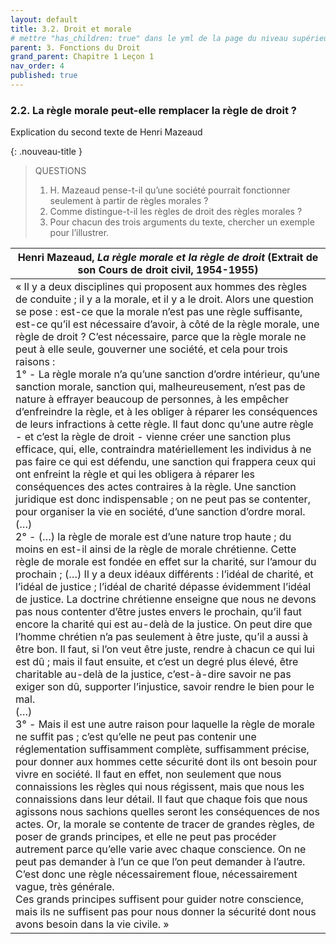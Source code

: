 ```yaml
---
layout: default
title: 3.2. Droit et morale
# mettre "has_children: true" dans le yml de la page du niveau supérieur
parent: 3. Fonctions du Droit
grand_parent: Chapitre 1 Leçon 1
nav_order: 4
published: true
---
```

### 2.2. La règle morale peut-elle remplacer la règle de droit ?
Explication du second texte de Henri Mazeaud

{: .nouveau-title }
> QUESTIONS
>
> 1. H. Mazeaud pense-t-il qu’une société pourrait fonctionner seulement à partir de règles morales ?   
> 2. Comme distingue-t-il les règles de droit des règles morales ?  
> 3. Pour chacun des trois arguments du texte, chercher un exemple pour l’illustrer.

| Henri Mazeaud, *La règle morale et la règle de droit* (Extrait de son Cours de droit civil, 1954-1955)  |
| ------------------------------------------------------------ |
| « Il y a deux disciplines qui proposent aux hommes des règles de conduite ; il y a la morale, et il y a le droit. Alors une question se pose : est-ce que la morale n’est pas une règle suffisante, est-ce qu’il est nécessaire d’avoir, à côté de la règle morale, une règle de droit ? C’est nécessaire, parce que la règle morale ne peut à elle seule, gouverner une société, et cela pour trois raisons : <br> 1° - La règle morale n’a qu’une sanction d’ordre intérieur, qu’une sanction morale, sanction qui, malheureusement, n’est pas de nature à effrayer beaucoup de personnes, à les empêcher d’enfreindre la règle, et à les obliger à réparer les conséquences de leurs infractions à cette règle. Il faut donc qu’une autre règle - et c’est la règle de droit - vienne créer une sanction plus efficace, qui, elle, contraindra matériellement les individus à ne pas faire ce qui est défendu, une sanction qui frappera ceux qui ont enfreint la règle et qui les obligera à réparer les conséquences des actes contraires à la règle. Une sanction juridique est donc indispensable ; on ne peut pas se contenter, pour organiser la vie en société, d’une sanction d’ordre moral.  <br> (…)  <br> 2° - (…) la règle de morale est d’une nature trop haute ; du moins en est-il ainsi de la règle de morale chrétienne. Cette règle de morale est fondée en effet sur la charité, sur l’amour du prochain ; (…)  Il y a deux idéaux différents : l’idéal de charité, et l’idéal de justice ; l’idéal de charité dépasse évidemment l’idéal de justice. La doctrine chrétienne enseigne que nous ne devons pas nous contenter d’être justes envers le prochain, qu’il faut encore la charité qui est au-delà de la justice. On peut dire que l’homme chrétien n’a pas seulement à être juste, qu’il a aussi à être bon. Il faut, si l’on veut être juste, rendre à chacun ce qui lui est dû ; mais il faut ensuite, et c’est un degré plus élevé, être charitable au-delà de la justice, c’est-à-dire savoir ne pas exiger son dû, supporter l’injustice, savoir rendre le bien pour le mal.  <br> (…)  <br> 3° - Mais il est une autre raison pour laquelle la règle de morale ne suffit pas ; c’est qu’elle ne peut pas contenir une réglementation suffisamment complète, suffisamment précise, pour donner aux hommes cette sécurité dont ils ont besoin pour vivre en société. Il faut en effet, non seulement que nous connaissions les règles qui nous régissent, mais que nous les connaissions dans leur détail. Il faut que chaque fois que nous agissons nous sachions quelles seront les conséquences de nos actes. Or, la morale se contente de tracer de grandes règles, de poser de grands principes, et elle ne peut pas procéder autrement parce qu’elle varie avec chaque conscience. On ne peut pas demander à l’un ce que l’on peut demander à l’autre. C’est donc une règle nécessairement floue, nécessairement vague, très générale.  <br> Ces grands principes suffisent pour guider notre conscience, mais ils ne suffisent pas pour nous donner la sécurité dont nous avons besoin dans la vie civile. » |



